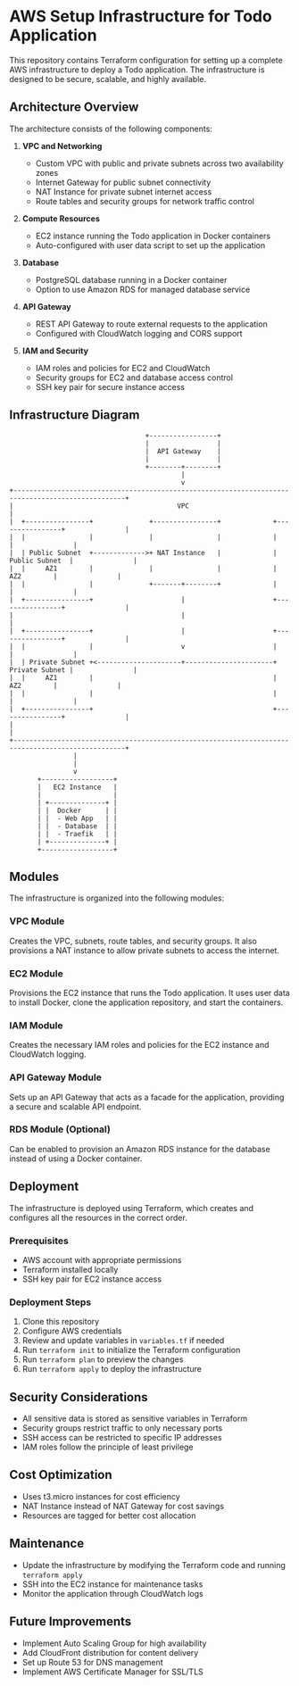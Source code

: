 # AWS Setup Infrastructure for Todo Application

This repository contains Terraform configuration for setting up a complete AWS infrastructure to deploy a Todo application. The infrastructure is designed to be secure, scalable, and highly available.

## Architecture Overview

The architecture consists of the following components:

1. **VPC and Networking**
   - Custom VPC with public and private subnets across two availability zones
   - Internet Gateway for public subnet connectivity
   - NAT Instance for private subnet internet access
   - Route tables and security groups for network traffic control

2. **Compute Resources**
   - EC2 instance running the Todo application in Docker containers
   - Auto-configured with user data script to set up the application

3. **Database**
   - PostgreSQL database running in a Docker container
   - Option to use Amazon RDS for managed database service

4. **API Gateway**
   - REST API Gateway to route external requests to the application
   - Configured with CloudWatch logging and CORS support

5. **IAM and Security**
   - IAM roles and policies for EC2 and CloudWatch
   - Security groups for EC2 and database access control
   - SSH key pair for secure instance access

## Infrastructure Diagram

```
                                  +-----------------+
                                  |                 |
                                  |  API Gateway    |
                                  |                 |
                                  +--------+--------+
                                           |
                                           v
+--------------------------------------------------------------------------------------------------+
|                                         VPC                                                      |
|  +----------------+              +----------------+             +----------------+               |
|  |                |              |                |             |                |               |
|  | Public Subnet  +------------->+ NAT Instance   |             | Public Subnet  |               |
|  |     AZ1        |              |                |             |     AZ2        |               |
|  |                |              +-------+--------+             |                |               |
|  +----------------+                      |                      +----------------+               |
|                                          |                                                       |
|  +----------------+                      |                      +----------------+               |
|  |                |                      v                      |                |               |
|  | Private Subnet +<---------------------+----------------------+ Private Subnet |               |
|  |     AZ1        |                                             |     AZ2        |               |
|  |                |                                             |                |               |
|  +----------------+                                             +----------------+               |
|                                                                                                  |
+--------------------------------------------------------------------------------------------------+
                |
                |
                v
       +------------------+
       |   EC2 Instance   |
       |                  |
       | +--------------+ |
       | |  Docker      | |
       | |  - Web App   | |
       | |  - Database  | |
       | |  - Traefik   | |
       | +--------------+ |
       +------------------+
```

## Modules

The infrastructure is organized into the following modules:

### VPC Module

Creates the VPC, subnets, route tables, and security groups. It also provisions a NAT instance to allow private subnets to access the internet.

### EC2 Module

Provisions the EC2 instance that runs the Todo application. It uses user data to install Docker, clone the application repository, and start the containers.

### IAM Module

Creates the necessary IAM roles and policies for the EC2 instance and CloudWatch logging.

### API Gateway Module

Sets up an API Gateway that acts as a facade for the application, providing a secure and scalable API endpoint.

### RDS Module (Optional)

Can be enabled to provision an Amazon RDS instance for the database instead of using a Docker container.

## Deployment

The infrastructure is deployed using Terraform, which creates and configures all the resources in the correct order.

### Prerequisites

- AWS account with appropriate permissions
- Terraform installed locally
- SSH key pair for EC2 instance access

### Deployment Steps

1. Clone this repository
2. Configure AWS credentials
3. Review and update variables in `variables.tf` if needed
4. Run `terraform init` to initialize the Terraform configuration
5. Run `terraform plan` to preview the changes
6. Run `terraform apply` to deploy the infrastructure


## Security Considerations

- All sensitive data is stored as sensitive variables in Terraform
- Security groups restrict traffic to only necessary ports
- SSH access can be restricted to specific IP addresses
- IAM roles follow the principle of least privilege

## Cost Optimization

- Uses t3.micro instances for cost efficiency
- NAT Instance instead of NAT Gateway for cost savings
- Resources are tagged for better cost allocation

## Maintenance

- Update the infrastructure by modifying the Terraform code and running `terraform apply`
- SSH into the EC2 instance for maintenance tasks
- Monitor the application through CloudWatch logs

## Future Improvements

- Implement Auto Scaling Group for high availability
- Add CloudFront distribution for content delivery
- Set up Route 53 for DNS management
- Implement AWS Certificate Manager for SSL/TLS